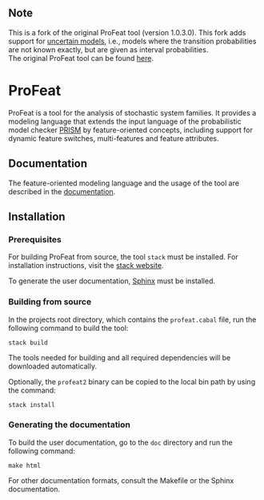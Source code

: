 ## Note

This is a fork of the original ProFeat tool (version 1.0.3.0). This fork adds support for [uncertain models](https://www.prismmodelchecker.org/manual/ThePRISMLanguage/UncertainModels), i.e., models where the transition probabilities are not known exactly, but are given as interval probabilities.  
The original ProFeat tool can be found [here](https://github.com/pchrszon/profeat/tree/master).

# ProFeat

ProFeat is a tool for the analysis of stochastic system families.
It provides a modeling language that extends the input language of the
probabilistic model checker [PRISM](http://www.prismmodelchecker.org) by
feature-oriented concepts, including support for dynamic feature switches,
multi-features and feature attributes.

## Documentation

The feature-oriented modeling language and the usage of the tool are described
in the [documentation](https://pchrszon.github.io/profeat).

## Installation

### Prerequisites

For building ProFeat from source, the tool `stack` must be installed. For
installation instructions, visit the
[stack website](https://www.haskellstack.org).

To generate the user documentation, [Sphinx](https://www.sphinx-doc.org) must be
installed.

### Building from source

In the projects root directory, which contains the `profeat.cabal` file, run
the following command to build the tool:

    stack build

The tools needed for building and all required dependencies will be downloaded
automatically.

Optionally, the `profeat2` binary can be copied to the local bin path by using
the command:

    stack install

### Generating the documentation

To build the user documentation, go to the `doc` directory and run the following
command:

    make html

For other documentation formats, consult the Makefile or the Sphinx
documentation.
